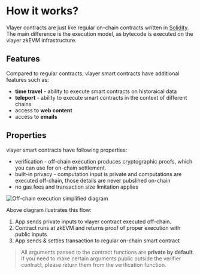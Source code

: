 # How it works?

Vlayer contracts are just like regular on-chain contracts written in [Solidity](https://soliditylang.org). The main difference is the execution model, as bytecode is executed on the vlayer zkEVM infrastructure. 

## Features

Compared to regular contracts, vlayer smart contracts have additional features such as:
* **time travel** - ability to execute smart contracts on historaical data
* **teleport** - ability to execute smart contracts in the context of different chains
* access to **web content**
* access to **emails**

## Properties

vlayer smart contracts have following properties:
* verification - off-chain execution produces cryptographic proofs, which you can use  for on-chain settlement.
* built-in privacy - computation input is private and computations are executed off-chain, those details are never pubslihed on-chain
* no gas fees and transaction size limitation applies


![Off-chain execution simplified diagram](/images/offchain-execution.png)


Above diagram ilustrates this flow:
1. App sends private inputs to vlayer contract executed off-chain. 
1. Contract runs at zkEVM and returns proof of proper execution with public inputs
1. App sends & settles transaction to regular on-chain smart contract


> All arguments passed to the contract functions are **private by default**.
If you need to make certain arguments public outside the verifier contract, please return them from the verification function. 
